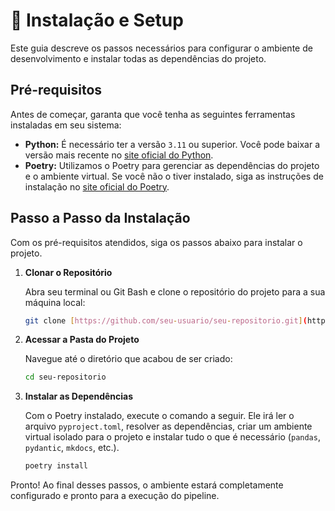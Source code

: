 # 🚀 Instalação e Setup

Este guia descreve os passos necessários para configurar o ambiente de desenvolvimento e instalar todas as dependências do projeto.

## Pré-requisitos

Antes de começar, garanta que você tenha as seguintes ferramentas instaladas em seu sistema:

* **Python:** É necessário ter a versão `3.11` ou superior. Você pode baixar a versão mais recente no [site oficial do Python](https://www.python.org/downloads/).
* **Poetry:** Utilizamos o Poetry para gerenciar as dependências do projeto e o ambiente virtual. Se você não o tiver instalado, siga as instruções de instalação no [site oficial do Poetry](https://python-poetry.org/docs/#installation).

## Passo a Passo da Instalação

Com os pré-requisitos atendidos, siga os passos abaixo para instalar o projeto.

1.  **Clonar o Repositório**

    Abra seu terminal ou Git Bash e clone o repositório do projeto para a sua máquina local:

    ```bash
    git clone [https://github.com/seu-usuario/seu-repositorio.git](https://github.com/seu-usuario/seu-repositorio.git)
    ```

2.  **Acessar a Pasta do Projeto**

    Navegue até o diretório que acabou de ser criado:

    ```bash
    cd seu-repositorio
    ```

3.  **Instalar as Dependências**

    Com o Poetry instalado, execute o comando a seguir. Ele irá ler o arquivo `pyproject.toml`, resolver as dependências, criar um ambiente virtual isolado para o projeto e instalar tudo o que é necessário (`pandas`, `pydantic`, `mkdocs`, etc.).

    ```bash
    poetry install
    ```

Pronto! Ao final desses passos, o ambiente estará completamente configurado e pronto para a execução do pipeline.